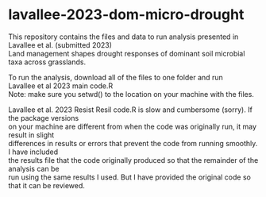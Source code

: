# lavallee-2023-dom-micro-drought  
This repository contains the files and data to run analysis presented in   
Lavallee et al. (submitted 2023)  
Land management shapes drought responses of dominant soil microbial taxa across grasslands. 

To run the analysis, download all of the files to one folder and run  
Lavallee et al 2023 main code.R  
Note: make sure you setwd() to the location on your machine with the files.  

Lavallee et al. 2023 Resist Resil code.R is slow and cumbersome (sorry). If the package versions  
on your machine are different from when the code was originally run, it may result in slight  
differences in results or errors that prevent the code from running smoothly. I have included  
the results file that the code originally produced so that the remainder of the analysis can be  
run using the same results I used. But I have provided the original code so that it can be reviewed.
